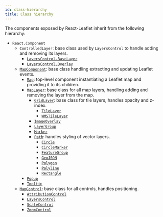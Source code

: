 ```yaml
---
id: class-hierarchy
title: Class hierarchy
---
```


The components exposed by React-Leaflet inherit from the following hierarchy:

* `React.Component`
  * `ControlledLayer`: base class used by `LayersControl` to handle adding and
    removing its layers.
    * [`LayersControl.BaseLayer`](components.md#layerscontrolbaselayer)
    * [`LayersControl.Overlay`](components.md#layerscontroloverlay)
  * [`MapComponent`](components.md#mapcomponent): base class handling extracting
    and updating Leaflet events.
    * [`Map`](components.md#map): top-level component instantiating a Leaflet
      map and providing it to its children.
    * [`MapLayer`](components.md#maplayer): base class for all map layers,
      handling adding and removing the layer from the map.
      * [`GridLayer`](components.md#gridlayer): base class for tile layers,
        handles opacity and z-index.
        * [`TileLayer`](components.md#tilelayer)
        * [`WMSTileLayer`](components.md#wmstilelayer)
      * [`ImageOverlay`](components.md#imageoverlay)
      * [`LayerGroup`](components.md#layergroup)
      * [`Marker`](components.md#marker)
      * [`Path`](components.md#path): handles styling of vector layers.
        * [`Circle`](components.md#circle)
        * [`CircleMarker`](components.md#circlemarker)
        * [`FeatureGroup`](components.md#featuregroup)
        * [`GeoJSON`](components.md#geojson)
        * [`Polygon`](components.md#polygon)
        * [`Polyline`](components.md#polyline)
        * [`Rectangle`](components.md#rectangle)
    * [`Popup`](components.md#popup)
    * [`Tooltip`](components.md#tooltip)
  * [`MapControl`](components.md#mapcontrol): base class for all controls,
    handles positioning.
    * [`AttributionControl`](components.md#attributioncontrol)
    * [`LayersControl`](components.md#layerscontrol)
    * [`ScaleControl`](components.md#scalecontrol)
    * [`ZoomControl`](components.md#zoomcontrol)
